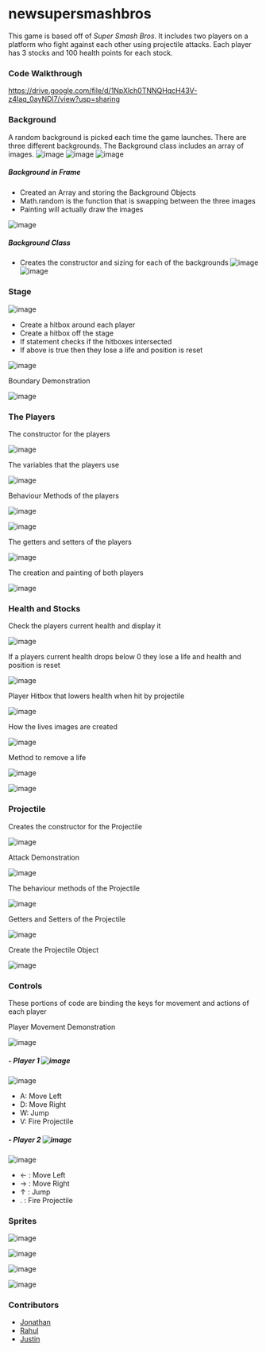 # newsupersmashbros

This game is based off of *Super Smash Bros*. It includes two players on a platform who fight against each other using projectile attacks. Each player has 3 stocks and 100 health points for each stock.  

### Code Walkthrough
https://drive.google.com/file/d/1NpXlch0TNNQHqcH43V-z4Iaq_0ayNDl7/view?usp=sharing

### **Background**
A random background is picked each time the game launches. There are three different backgrounds. 
The Background class includes an array of images. 
![image](https://user-images.githubusercontent.com/54755468/148613525-e7bd8a6d-e3ba-47fc-a8b9-bc51162067e4.png)
![image](https://user-images.githubusercontent.com/54755468/148613556-4c737d7c-fe67-476c-9caf-443844c8d1b9.png)
![image](https://user-images.githubusercontent.com/54755468/148613590-0df7ac2b-0f27-48e2-ad72-918596d3e141.png)


##### Background in Frame

- Created an Array and storing the Background Objects
- Math.random is the function that is swapping between the three images
- Painting will actually draw the images 

![image](https://user-images.githubusercontent.com/85975474/148612624-79134b8d-edb0-44ec-bf9a-cec5aac00976.png)

##### Background Class 

- Creates the constructor and sizing for each of the backgrounds
![image](https://user-images.githubusercontent.com/85975474/148612643-81e1418a-7984-4fe4-86ec-a47bcd3c6c60.png)
![image](https://user-images.githubusercontent.com/85975474/148612656-f6b8afd0-b3df-40d0-8022-42cc380bf301.png)


### **Stage**
![image](https://user-images.githubusercontent.com/85975474/148461684-08df4dab-774b-4cc5-8cfa-67ec936d82bd.png)

- Create a hitbox around each player
- Create a hitbox off the stage
- If statement checks if the hitboxes intersected
- If above is true then they lose a life and position is reset

![image](https://user-images.githubusercontent.com/85975474/148617804-d70f5a4b-73f8-4c73-a1c4-1a7d1289bb3b.png)


Boundary Demonstration

![image](https://github.com/nwhee/newsupersmashbros/blob/master/assets/falling.gif)

### **The Players**
The constructor for the players

![image](https://user-images.githubusercontent.com/85975474/148614340-5b9bdbf9-6c2b-445f-9ff3-1df2f6655c1a.png)

The variables that the players use

![image](https://user-images.githubusercontent.com/85975474/148614305-8e5706bd-c7a3-47f4-ba51-70cb69a08ff2.png)

Behaviour Methods of the players

![image](https://user-images.githubusercontent.com/85975474/148614727-94de5124-4db5-4b98-9f27-ee992a0bc4ab.png)

![image](https://user-images.githubusercontent.com/85975474/148614746-fe5c217a-a652-4269-b9b0-59ef1850ffc0.png)


The getters and setters of the players

![image](https://user-images.githubusercontent.com/85975474/148614766-e11c76f6-c402-4a8c-9583-e32724ae6b7e.png)


The creation and painting of both players

![image](https://user-images.githubusercontent.com/85975474/148614220-4f91b03b-6f59-40f2-815b-563cc0f2220b.png)


### **Health and Stocks**

Check the players current health and display it

![image](https://user-images.githubusercontent.com/85975474/148616017-2e264a06-b0fe-40bb-9a7d-81f7a821669a.png)

If a players current health drops below 0 they lose a life and health and position is reset

![image](https://user-images.githubusercontent.com/85975474/148617838-9ef9b54b-3938-4527-88ff-984f940696ca.png)

Player Hitbox that lowers health when hit by projectile

![image](https://user-images.githubusercontent.com/85975474/148617876-fa9d803c-13a0-42a0-90d6-30082c85a075.png)

How the lives images are created

![image](https://user-images.githubusercontent.com/85975474/148618782-980ab31b-3a2d-46d3-8eaa-8eabeeca052c.png)

Method to remove a life

![image](https://user-images.githubusercontent.com/85975474/148618774-5e688b85-7d0c-438b-a0bb-048e0f318f89.png)

![image](https://github.com/nwhee/newsupersmashbros/blob/master/assets/lose-stock.gif)


### **Projectile**

Creates the constructor for the Projectile 

![image](https://user-images.githubusercontent.com/85975474/148618583-85306b45-9b7f-4566-b202-f5e8124169b8.png)

Attack Demonstration

![image](https://github.com/nwhee/newsupersmashbros/blob/master/assets/attack.gif)


The behaviour methods of the Projectile

![image](https://user-images.githubusercontent.com/85975474/148618577-e44fdd1d-ca97-4eba-9608-57c582bead0d.png)

Getters and Setters of the Projectile

![image](https://user-images.githubusercontent.com/85975474/148618605-618ef2c0-5a8c-4606-a4bb-2dd7584d5436.png)

Create the Projectile Object

![image](https://user-images.githubusercontent.com/85975474/148618637-29535ad3-bc85-40e0-b08f-bc8678e01d3e.png)


### **Controls**
These portions of code are binding the keys for movement and actions of each player


Player Movement Demonstration

![image](https://github.com/nwhee/newsupersmashbros/blob/master/assets/movement.gif)

##### - Player 1 ![image](https://user-images.githubusercontent.com/85975474/148459949-a0063a84-eed5-437b-86e5-0a0a43202115.png)

![image](https://github.com/nwhee/newsupersmashbros/blob/master/assets/Player%201%20Movement%20+%20Actions.PNG?raw=true)
- A: Move Left
- D: Move Right
- W: Jump
- V: Fire Projectile

##### - Player 2 ![image](https://user-images.githubusercontent.com/85975474/148460116-b2883ec6-8fd8-4373-9dfc-7435610775f1.png)

![image](https://user-images.githubusercontent.com/85975474/148611557-01e1a0ad-09fc-4236-9622-cf3ffaf5a2eb.png)
- ← : Move Left
- → : Move Right
- ↑ : Jump
- . : Fire Projectile



### Sprites

![image](https://user-images.githubusercontent.com/85975474/148461032-28b7b3d9-8d61-4f23-b660-5ea8c29606f2.png)

![image](https://user-images.githubusercontent.com/85975474/148461270-f5cb2b5b-9b21-48dd-a2fa-4db5a1f08e3f.png)

![image](https://user-images.githubusercontent.com/85975474/148461396-1e6e29fe-0e39-42a8-994b-c4f1cec50bb1.png)

![image](https://user-images.githubusercontent.com/85975474/148461423-788bf628-dd4e-45e4-9244-4f52b16a80c1.png)

### 


### Contributors
- [Jonathan](https://github.com/nwhee)
- [Rahul](https://github.com/RJ-06)
- [Justin](https://github.com/JustinVFong)
